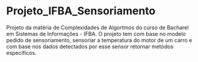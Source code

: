 # Projeto_IFBA_Sensoriamento
Projeto da matéria de Complexidades de Algortmos do curso de Bacharel em Sistemas de Informações - IFBA. O projeto tem com base no modelo pedido de sensoriamento, sensoriar a temperatura do motor de um carro e com base nos dados detectados por esse sensor retornar metódos específicos.
